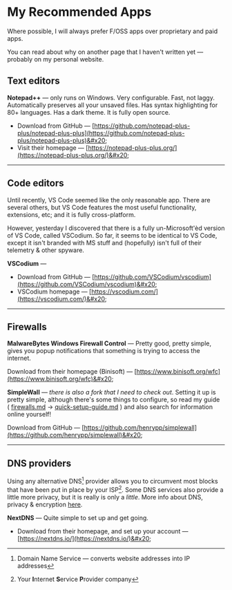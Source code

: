 # My Recommended Apps

Where possible, I will always prefer F/OSS apps over proprietary and paid apps.

You can read about why on another page that I haven't written yet — probably on my personal website.&#x20;



## Text editors&#x20;

**Notepad++** — only runs on Windows. Very configurable. Fast, not laggy. Automatically preserves all your unsaved files. Has syntax highlighting for 80+ languages. Has a dark theme. It is fully open source.

* Download from GitHub — [https://github.com/notepad-plus-plus/notepad-plus-plus](https://github.com/notepad-plus-plus/notepad-plus-plus)&#x20;
* Visit their homepage — [https://notepad-plus-plus.org/](https://notepad-plus-plus.org/)&#x20;

***



## Code editors

Until recently, VS Code seemed like the only reasonable app. There are several others, but VS Code features the most useful functionality, extensions, etc; and it is fully cross-platform.

However, yesterday I discovered that there is a fully un-Microsoft'èd version of VS Code, called VSCodium. So far, it seems to be identical to VS Code, except it isn't branded with MS stuff and (hopefully) isn't full of their telemetry & other spyware.&#x20;

**VSCodium** —&#x20;

* Download from GitHub — [https://github.com/VSCodium/vscodium](https://github.com/VSCodium/vscodium)&#x20;
* VSCodium homepage — [https://vscodium.com/](https://vscodium.com/)&#x20;

***



## Firewalls

**MalwareBytes Windows Firewall Control** — Pretty good, pretty simple, gives you popup notifications that something is trying to access the internet.

Download from their homepage (Binisoft) — [https://www.binisoft.org/wfc](https://www.binisoft.org/wfc)&#x20;



**SimpleWall** — _there is also a fork that I need to check out_. Setting it up is pretty simple, although there's some things to configure, so read my guide ( [firewalls.md](../internet-safety/inside-your-computer/firewalls.md "mention") → [quick-setup-guide.md](../internet-safety/quick-setup-guide.md "mention") ) and also search for information online yourself!

Download from GitHub — [https://github.com/henrypp/simplewall](https://github.com/henrypp/simplewall)&#x20;

***



## DNS providers

Using any alternative DNS[^1] provider allows you to circumvent most blocks that have been put in place by your ISP[^2]. Some DNS services also provide a little more privacy, but it is really is only a _little_. More info about DNS, privacy & encryption [here](https://www.privacyguides.org/en/dns/).&#x20;

**NextDNS** — Quite simple to set up and get going.&#x20;

* Download from their homepage, and set up your account — [https://nextdns.io/](https://nextdns.io/)&#x20;







[^1]: Domain Name Service — converts website addresses into IP addresses

[^2]: Your **I**nternet **S**ervice **P**rovider company
